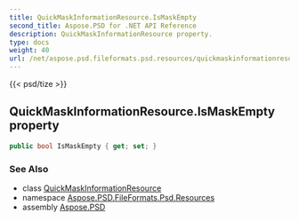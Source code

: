 ```yaml
---
title: QuickMaskInformationResource.IsMaskEmpty
second_title: Aspose.PSD for .NET API Reference
description: QuickMaskInformationResource property. 
type: docs
weight: 40
url: /net/aspose.psd.fileformats.psd.resources/quickmaskinformationresource/ismaskempty/
---
```

{{< psd/tize >}}
## QuickMaskInformationResource.IsMaskEmpty property

```csharp
public bool IsMaskEmpty { get; set; }
```

### See Also

* class [QuickMaskInformationResource](../)
* namespace [Aspose.PSD.FileFormats.Psd.Resources](../../quickmaskinformationresource/)
* assembly [Aspose.PSD](../../../)


